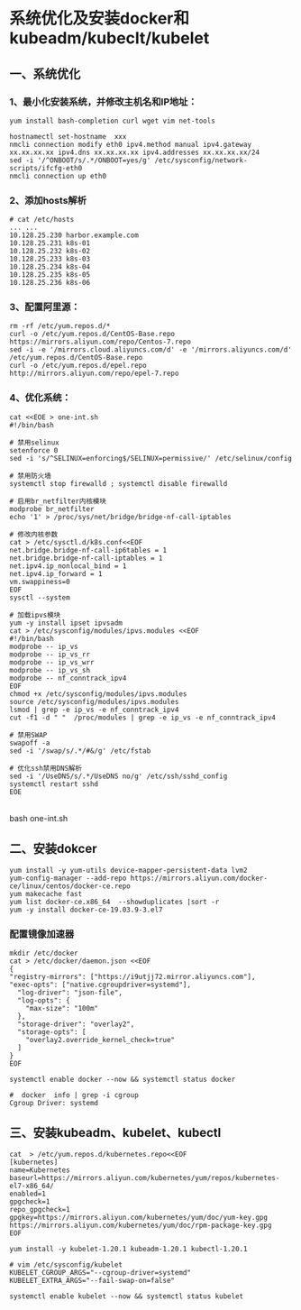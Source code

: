 # 系统优化及安装docker和kubeadm/kubeclt/kubelet

## 一、系统优化

### 1、最小化安装系统，并修改主机名和IP地址：
    yum install bash-completion curl wget vim net-tools
    
    hostnamectl set-hostname  xxx
    nmcli connection modify eth0 ipv4.method manual ipv4.gateway xx.xx.xx.xx ipv4.dns xx.xx.xx.xx ipv4.addresses xx.xx.xx.xx/24
    sed -i '/^ONBOOT/s/.*/ONBOOT=yes/g' /etc/sysconfig/network-scripts/ifcfg-eth0
    nmcli connection up eth0

### 2、添加hosts解析

    # cat /etc/hosts
    ... ...
    10.128.25.230 harbor.example.com
    10.128.25.231 k8s-01 
    10.128.25.232 k8s-02
    10.128.25.233 k8s-03
    10.128.25.234 k8s-04
    10.128.25.235 k8s-05
    10.128.25.236 k8s-06

### 3、配置阿里源：

    rm -rf /etc/yum.repos.d/*
    curl -o /etc/yum.repos.d/CentOS-Base.repo https://mirrors.aliyun.com/repo/Centos-7.repo
    sed -i -e '/mirrors.cloud.aliyuncs.com/d' -e '/mirrors.aliyuncs.com/d' /etc/yum.repos.d/CentOS-Base.repo
    curl -o /etc/yum.repos.d/epel.repo http://mirrors.aliyun.com/repo/epel-7.repo

### 4、优化系统：

    cat <<EOE > one-int.sh
    #!/bin/bash
    
    # 禁用selinux
    setenforce 0
    sed -i 's/^SELINUX=enforcing$/SELINUX=permissive/' /etc/selinux/config
    
    # 禁用防火墙
    systemctl stop firewalld ; systemctl disable firewalld
    
    # 启用br_netfilter内核模块
    modprobe br_netfilter
    echo '1' > /proc/sys/net/bridge/bridge-nf-call-iptables
    
    # 修改内核参数
    cat > /etc/sysctl.d/k8s.conf<<EOF
    net.bridge.bridge-nf-call-ip6tables = 1
    net.bridge.bridge-nf-call-iptables = 1
    net.ipv4.ip_nonlocal_bind = 1
    net.ipv4.ip_forward = 1
    vm.swappiness=0
    EOF
    sysctl --system
    
    # 加载ipvs模块
    yum -y install ipset ipvsadm
    cat > /etc/sysconfig/modules/ipvs.modules <<EOF
    #!/bin/bash
    modprobe -- ip_vs
    modprobe -- ip_vs_rr
    modprobe -- ip_vs_wrr
    modprobe -- ip_vs_sh
    modprobe -- nf_conntrack_ipv4
    EOF
    chmod +x /etc/sysconfig/modules/ipvs.modules 
    source /etc/sysconfig/modules/ipvs.modules
    lsmod | grep -e ip_vs -e nf_conntrack_ipv4
    cut -f1 -d " "  /proc/modules | grep -e ip_vs -e nf_conntrack_ipv4
    
    # 禁用SWAP
    swapoff -a
    sed -i '/swap/s/.*/#&/g' /etc/fstab
    
    # 优化ssh禁用DNS解析
    sed -i '/UseDNS/s/.*/UseDNS no/g' /etc/ssh/sshd_config
    systemctl restart sshd
    EOE


​    
    bash one-int.sh

## 二、安装dokcer

```
yum install -y yum-utils device-mapper-persistent-data lvm2
yum-config-manager --add-repo https://mirrors.aliyun.com/docker-ce/linux/centos/docker-ce.repo
yum makecache fast
yum list docker-ce.x86_64  --showduplicates |sort -r
yum -y install docker-ce-19.03.9-3.el7
```

### 配置镜像加速器
```
mkdir /etc/docker
cat > /etc/docker/daemon.json <<EOF
{
"registry-mirrors": ["https://i9utjj72.mirror.aliyuncs.com"],
"exec-opts": ["native.cgroupdriver=systemd"],
  "log-driver": "json-file",
  "log-opts": {
    "max-size": "100m"
  },
  "storage-driver": "overlay2",
  "storage-opts": [
    "overlay2.override_kernel_check=true"
  ]
}
EOF

systemctl enable docker --now && systemctl status docker 

#  docker  info | grep -i cgroup 
Cgroup Driver: systemd
```

## 三、安装kubeadm、kubelet、kubectl
```
cat  > /etc/yum.repos.d/kubernetes.repo<<EOF
[kubernetes]
name=Kubernetes
baseurl=https://mirrors.aliyun.com/kubernetes/yum/repos/kubernetes-el7-x86_64/
enabled=1
gpgcheck=1
repo_gpgcheck=1
gpgkey=https://mirrors.aliyun.com/kubernetes/yum/doc/yum-key.gpg https://mirrors.aliyun.com/kubernetes/yum/doc/rpm-package-key.gpg
EOF

yum install -y kubelet-1.20.1 kubeadm-1.20.1 kubectl-1.20.1

# vim /etc/sysconfig/kubelet
KUBELET_CGROUP_ARGS="--cgroup-driver=systemd"
KUBELET_EXTRA_ARGS="--fail-swap-on=false"

systemctl enable kubelet --now && systemctl status kubelet
```

